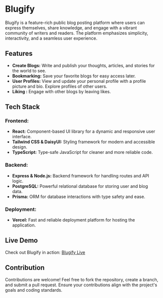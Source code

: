 # Blugify

Blugify is a feature-rich public blog posting platform where users can express themselves, share knowledge, and engage with a vibrant community of writers and readers. The platform emphasizes simplicity, interactivity, and a seamless user experience.

## Features

- **Create Blogs:** Write and publish your thoughts, articles, and stories for the world to see.
- **Bookmarking:** Save your favorite blogs for easy access later.
- **User Profiles:** View and update your personal profile with a profile picture and bio. Explore profiles of other users.
- **Liking :** Engage with other blogs by leaving likes.


## Tech Stack


### Frontend:
- **React:** Component-based UI library for a dynamic and responsive user interface.
- **Tailwind CSS & DaisyUI:** Styling framework for modern and accessible design.
- **TypeScript:** Type-safe JavaScript for cleaner and more reliable code.

### Backend:
- **Express & Node.js:** Backend framework for handling routes and API logic.
- **PostgreSQL:** Powerful relational database for storing user and blog data.
- **Prisma:** ORM for database interactions with type safety and ease.

### Deployment:
- **Vercel:** Fast and reliable deployment platform for hosting the application.

## Live Demo

Check out Blugify in action: [Blugify Live](https://public-blog-post.vercel.app/)

## Contribution

Contributions are welcome! Feel free to fork the repository, create a branch, and submit a pull request. Ensure your contributions align with the project's goals and coding standards.

